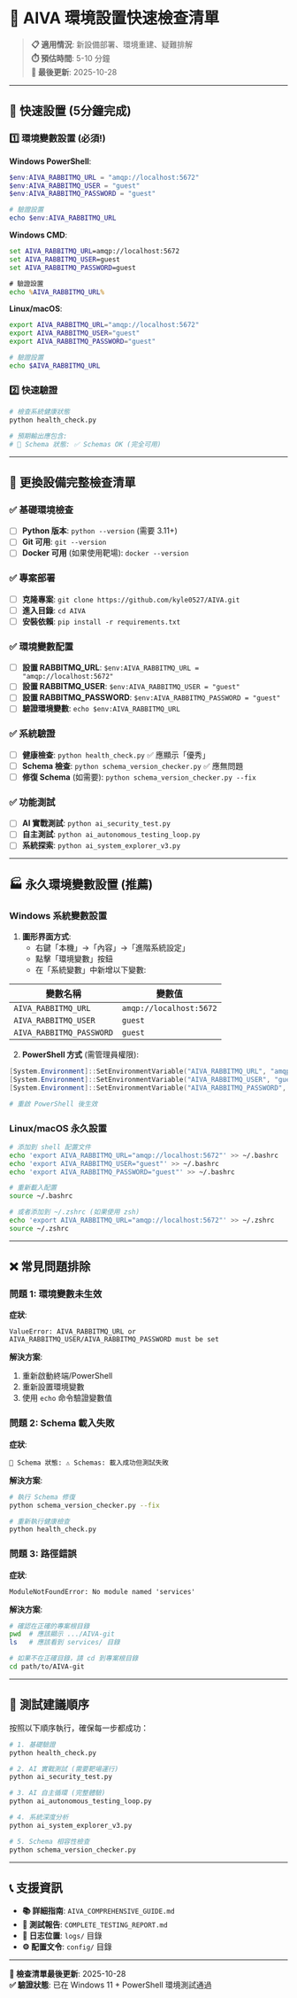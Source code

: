 # 🔧 AIVA 環境設置快速檢查清單

> **📋 適用情況**: 新設備部署、環境重建、疑難排解  
> **⏱️ 預估時間**: 5-10 分鐘  
> **📅 最後更新**: 2025-10-28

---

## 🚀 快速設置 (5分鐘完成)

### 1️⃣ 環境變數設置 (必須!)

**Windows PowerShell**:
```powershell
$env:AIVA_RABBITMQ_URL = "amqp://localhost:5672"
$env:AIVA_RABBITMQ_USER = "guest"
$env:AIVA_RABBITMQ_PASSWORD = "guest"

# 驗證設置
echo $env:AIVA_RABBITMQ_URL
```

**Windows CMD**:
```cmd
set AIVA_RABBITMQ_URL=amqp://localhost:5672
set AIVA_RABBITMQ_USER=guest
set AIVA_RABBITMQ_PASSWORD=guest

# 驗證設置
echo %AIVA_RABBITMQ_URL%
```

**Linux/macOS**:
```bash
export AIVA_RABBITMQ_URL="amqp://localhost:5672"
export AIVA_RABBITMQ_USER="guest"
export AIVA_RABBITMQ_PASSWORD="guest"

# 驗證設置
echo $AIVA_RABBITMQ_URL
```

### 2️⃣ 快速驗證

```bash
# 檢查系統健康狀態
python health_check.py

# 預期輸出應包含:
# 🧬 Schema 狀態: ✅ Schemas OK (完全可用)
```

---

## 🔄 更換設備完整檢查清單

### ✅ 基礎環境檢查

- [ ] **Python 版本**: `python --version` (需要 3.11+)
- [ ] **Git 可用**: `git --version`
- [ ] **Docker 可用** (如果使用靶場): `docker --version`

### ✅ 專案部署

- [ ] **克隆專案**: `git clone https://github.com/kyle0527/AIVA.git`
- [ ] **進入目錄**: `cd AIVA`
- [ ] **安裝依賴**: `pip install -r requirements.txt`

### ✅ 環境變數配置

- [ ] **設置 RABBITMQ_URL**: `$env:AIVA_RABBITMQ_URL = "amqp://localhost:5672"`
- [ ] **設置 RABBITMQ_USER**: `$env:AIVA_RABBITMQ_USER = "guest"`
- [ ] **設置 RABBITMQ_PASSWORD**: `$env:AIVA_RABBITMQ_PASSWORD = "guest"`
- [ ] **驗證環境變數**: `echo $env:AIVA_RABBITMQ_URL`

### ✅ 系統驗證

- [ ] **健康檢查**: `python health_check.py` ✅ 應顯示「優秀」
- [ ] **Schema 檢查**: `python schema_version_checker.py` ✅ 應無問題
- [ ] **修復 Schema** (如需要): `python schema_version_checker.py --fix`

### ✅ 功能測試

- [ ] **AI 實戰測試**: `python ai_security_test.py`
- [ ] **自主測試**: `python ai_autonomous_testing_loop.py`
- [ ] **系統探索**: `python ai_system_explorer_v3.py`

---

## 🏭 永久環境變數設置 (推薦)

### Windows 系統變數設置

1. **圖形界面方式**:
   - 右鍵「本機」→「內容」→「進階系統設定」
   - 點擊「環境變數」按鈕
   - 在「系統變數」中新增以下變數:

| 變數名稱 | 變數值 |
|---------|--------|
| `AIVA_RABBITMQ_URL` | `amqp://localhost:5672` |
| `AIVA_RABBITMQ_USER` | `guest` |
| `AIVA_RABBITMQ_PASSWORD` | `guest` |

2. **PowerShell 方式** (需管理員權限):
```powershell
[System.Environment]::SetEnvironmentVariable("AIVA_RABBITMQ_URL", "amqp://localhost:5672", "Machine")
[System.Environment]::SetEnvironmentVariable("AIVA_RABBITMQ_USER", "guest", "Machine")
[System.Environment]::SetEnvironmentVariable("AIVA_RABBITMQ_PASSWORD", "guest", "Machine")

# 重啟 PowerShell 後生效
```

### Linux/macOS 永久設置

```bash
# 添加到 shell 配置文件
echo 'export AIVA_RABBITMQ_URL="amqp://localhost:5672"' >> ~/.bashrc
echo 'export AIVA_RABBITMQ_USER="guest"' >> ~/.bashrc
echo 'export AIVA_RABBITMQ_PASSWORD="guest"' >> ~/.bashrc

# 重新載入配置
source ~/.bashrc

# 或者添加到 ~/.zshrc (如果使用 zsh)
echo 'export AIVA_RABBITMQ_URL="amqp://localhost:5672"' >> ~/.zshrc
source ~/.zshrc
```

---

## ❌ 常見問題排除

### 問題 1: 環境變數未生效

**症狀**: 
```
ValueError: AIVA_RABBITMQ_URL or AIVA_RABBITMQ_USER/AIVA_RABBITMQ_PASSWORD must be set
```

**解決方案**:
1. 重新啟動終端/PowerShell
2. 重新設置環境變數
3. 使用 `echo` 命令驗證變數值

### 問題 2: Schema 載入失敗

**症狀**:
```
🧬 Schema 狀態: ⚠️ Schemas: 載入成功但測試失敗
```

**解決方案**:
```bash
# 執行 Schema 修復
python schema_version_checker.py --fix

# 重新執行健康檢查
python health_check.py
```

### 問題 3: 路徑錯誤

**症狀**: 
```
ModuleNotFoundError: No module named 'services'
```

**解決方案**:
```bash
# 確認在正確的專案根目錄
pwd  # 應該顯示 .../AIVA-git
ls   # 應該看到 services/ 目錄

# 如果不在正確目錄，請 cd 到專案根目錄
cd path/to/AIVA-git
```

---

## 🎯 測試建議順序

按照以下順序執行，確保每一步都成功：

```bash
# 1. 基礎驗證
python health_check.py

# 2. AI 實戰測試 (需要靶場運行)
python ai_security_test.py

# 3. AI 自主循環 (完整體驗)
python ai_autonomous_testing_loop.py

# 4. 系統深度分析
python ai_system_explorer_v3.py

# 5. Schema 相容性檢查
python schema_version_checker.py
```

---

## 📞 支援資訊

- **📚 詳細指南**: `AIVA_COMPREHENSIVE_GUIDE.md`
- **🧪 測試報告**: `COMPLETE_TESTING_REPORT.md`
- **📁 日志位置**: `logs/` 目錄
- **⚙️ 配置文令**: `config/` 目錄

---

**📝 檢查清單最後更新**: 2025-10-28  
**✅ 驗證狀態**: 已在 Windows 11 + PowerShell 環境測試通過